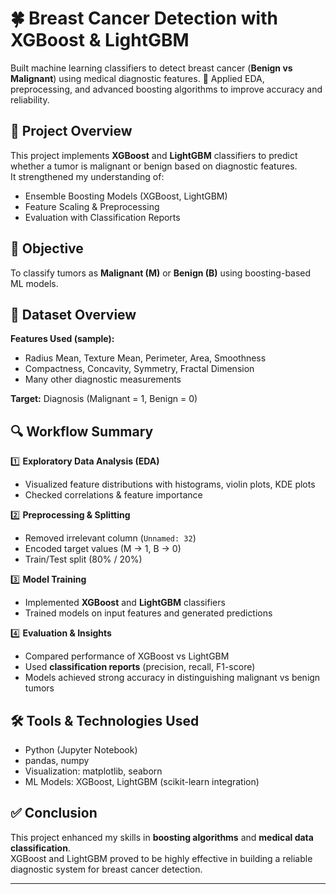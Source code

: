 # 🍀 Breast Cancer Detection with XGBoost & LightGBM

Built machine learning classifiers to detect breast cancer (**Benign vs Malignant**) using medical diagnostic features. 🚀 Applied EDA, preprocessing, and advanced boosting algorithms to improve accuracy and reliability.


## 📌 Project Overview
This project implements **XGBoost** and **LightGBM** classifiers to predict whether a tumor is malignant or benign based on diagnostic features.  
It strengthened my understanding of:

- Ensemble Boosting Models (XGBoost, LightGBM)  
- Feature Scaling & Preprocessing  
- Evaluation with Classification Reports  


## 🎯 Objective
To classify tumors as **Malignant (M)** or **Benign (B)** using boosting-based ML models.  


## 📂 Dataset Overview
**Features Used (sample):**
- Radius Mean, Texture Mean, Perimeter, Area, Smoothness  
- Compactness, Concavity, Symmetry, Fractal Dimension  
- Many other diagnostic measurements  

**Target:** Diagnosis (Malignant = 1, Benign = 0)  

## 🔍 Workflow Summary

1️⃣ **Exploratory Data Analysis (EDA)**  
- Visualized feature distributions with histograms, violin plots, KDE plots  
- Checked correlations & feature importance  

2️⃣ **Preprocessing & Splitting**  
- Removed irrelevant column (`Unnamed: 32`)  
- Encoded target values (M → 1, B → 0)  
- Train/Test split (80% / 20%)  

3️⃣ **Model Training**  
- Implemented **XGBoost** and **LightGBM** classifiers  
- Trained models on input features and generated predictions  

4️⃣ **Evaluation & Insights**  
- Compared performance of XGBoost vs LightGBM  
- Used **classification reports** (precision, recall, F1-score)  
- Models achieved strong accuracy in distinguishing malignant vs benign tumors  

## 🛠 Tools & Technologies Used
- Python (Jupyter Notebook)  
- pandas, numpy  
- Visualization: matplotlib, seaborn  
- ML Models: XGBoost, LightGBM (scikit-learn integration)  

## ✅ Conclusion
This project enhanced my skills in **boosting algorithms** and **medical data classification**.  
XGBoost and LightGBM proved to be highly effective in building a reliable diagnostic system for breast cancer detection.  

---
